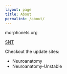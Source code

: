 ```yaml
---
layout: page
title: About
permalink: /about/
---
```


morphonets.org

[SNT](https://github.com/morphonets/SNT)

Checkout the update sites:

- Neuroanatomy
- Neuroanatomy-Unstable

